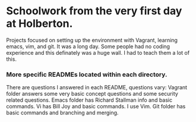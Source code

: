 # Schoolwork from the very first day at Holberton.  

Projects focused on setting up the environment with Vagrant, learning emacs, vim, and git. It was a long day. Some people had no coding experience and this definately was a huge wall. I had to teach them a lot of this.

### More specific READMEs located within each directory.  
There are questions I answered in each README, questions vary:
Vagrant folder answers some very basic concept questions and some security related questions.
Emacs folder has Richard Stallman info and basic commands.
Vi has Bill Joy and basic commands. I use Vim.
Git folder has basic commands and branching and merging.
